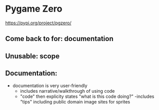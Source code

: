 # Pygame Zero 
https://pypi.org/project/pgzero/
## Come back to for: documentation 
## Unusable: scope 

## Documentation:
 - documentation is very user-friendly 
   - includes narrative/walkthrough of using code 
   - "code" then explicity states "what is this code doing?"
   -includes "tips" including public domain image sites for sprites